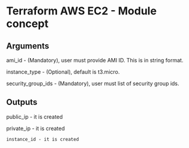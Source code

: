 # Terraform AWS EC2 - Module concept


## Arguments
ami_id - (Mandatory), user must provide AMI ID. This is in string format.

instance_type - (Optional), default is t3.micro.

security_group_ids - (Mandatory), user must list of security group ids.

## Outputs
public_ip - it is created

private_ip - it is created

```
instance_id - it is created
```

